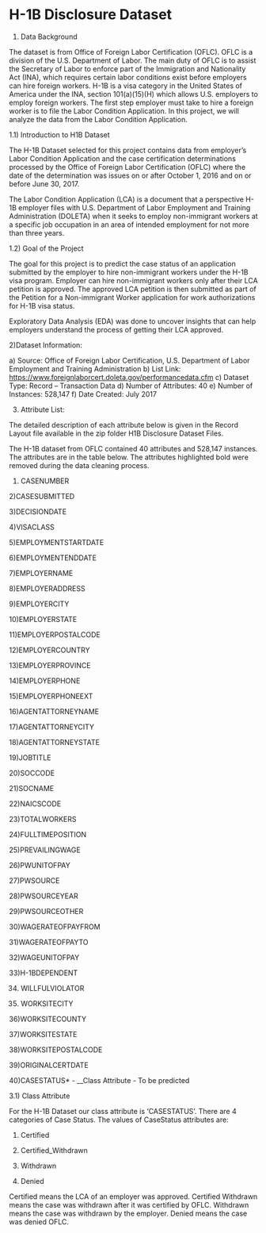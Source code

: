  # H-1B Disclosure Dataset

1) Data Background

The dataset is from Office of Foreign Labor Certification (OFLC). OFLC is a division of the U.S. Department of Labor. The main duty of OFLC is to assist the Secretary of Labor to enforce part of the Immigration and Nationality Act (INA), which requires certain labor conditions exist before employers can hire foreign workers. 
H-1B is a visa category in the United States of America under the INA, section 101(a)(15)(H) which allows U.S. employers to employ foreign workers. The first step employer must take to hire a foreign worker is to file the Labor Condition Application. In this project, we will analyze the data from the Labor Condition Application.

1.1) Introduction to H1B Dataset

The H-1B Dataset selected for this project contains data from employer’s Labor Condition Application and the case certification determinations processed by the Office of Foreign Labor Certification (OFLC) where the date of the determination was issues on or after October 1, 2016 and on or before June 30, 2017.

The Labor Condition Application (LCA) is a document that a perspective H-1B employer files with U.S. Department of Labor Employment and Training Administration (DOLETA) when it seeks to employ non-immigrant workers at a specific job occupation in an area of intended employment for not more than three years.

1.2) Goal of the Project

The goal for this project is to predict the case status of an application submitted by the employer to hire non-immigrant workers under the H-1B visa program. Employer can hire non-immigrant workers only after their LCA petition is approved. The approved LCA petition is then submitted as part of the Petition for a Non-immigrant Worker application for work authorizations for H-1B visa status.

Exploratory Data Analysis (EDA) was done to uncover insights that can help employers understand the process of getting their LCA approved. 

2)Dataset Information:

a) Source: Office of Foreign Labor Certification, U.S. Department of Labor Employment and Training Administration 
b) List Link: https://www.foreignlaborcert.doleta.gov/performancedata.cfm 
c) Dataset Type: Record – Transaction Data 
d) Number of Attributes: 40 
e) Number of Instances: 528,147 
f) Date Created: July 2017

3) Attribute List:

The detailed description of each attribute below is given in the Record Layout file available in the zip folder H1B Disclosure Dataset Files.

The H-1B dataset from OFLC contained 40 attributes and 528,147 instances. The attributes are in the table below. The attributes highlighted bold were removed during the data cleaning process.

1) CASENUMBER

2)CASESUBMITTED 

3)DECISIONDATE 

4)VISACLASS 

5)EMPLOYMENTSTARTDATE 

6)EMPLOYMENTENDDATE 

7)EMPLOYERNAME 

8)EMPLOYERADDRESS 

9)EMPLOYERCITY 

10)EMPLOYERSTATE 

11)EMPLOYERPOSTALCODE 

12)EMPLOYERCOUNTRY 

13)EMPLOYERPROVINCE 

14)EMPLOYERPHONE 

15)EMPLOYERPHONEEXT 

16)AGENTATTORNEYNAME 

17)AGENTATTORNEYCITY 

18)AGENTATTORNEYSTATE 

19)JOBTITLE 

20)SOCCODE 

21)SOCNAME 

22)NAICSCODE 

23)TOTALWORKERS 

24)FULLTIMEPOSITION 

25)PREVAILINGWAGE 

26)PWUNITOFPAY 

27)PWSOURCE 

28)PWSOURCEYEAR 

29)PWSOURCEOTHER 

30)WAGERATEOFPAYFROM 

31)WAGERATEOFPAYTO 

32)WAGEUNITOFPAY 

33)H-1BDEPENDENT 

34) WILLFULVIOLATOR 

35) WORKSITECITY 

36)WORKSITECOUNTY 

37)WORKSITESTATE 

38)WORKSITEPOSTALCODE 

39)ORIGINALCERTDATE 

40)CASESTATUS* - __Class Attribute - To be predicted

3.1) Class Attribute

For the H-1B Dataset our class attribute is ‘CASESTATUS’. There are 4 categories of Case Status. The values of CaseStatus attributes are:

1) Certified 

2) Certified_Withdrawn 

3) Withdrawn 

4) Denied

Certified means the LCA of an employer was approved. Certified Withdrawn means the case was withdrawn after it was certified by OFLC. Withdrawn means the case was withdrawn by the employer. Denied means the case was denied OFLC.
